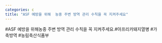 ```yaml
---
categories: c
title: "ASF 예방을 위해  농중 주변 방역 관리 수칙을 꼭 지켜주세요"
---
```

#ASF 예방을 위해농중 주변 방역 관리 수칙을 꼭 지켜주세요.#아프리카돼지열병 #가축방역 #농림축산식품부